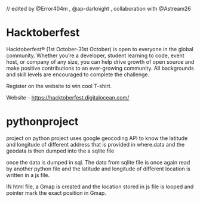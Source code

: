 // edited by @Error404m , @ap-darknight , collaboration with @Astream26



# Hacktoberfest
Hacktoberfest® (1st October-31st October) is open to everyone in the global community. Whether you’re a developer, student learning to code, event host, or company of any size, you can help drive growth of open source and make positive contributions to an ever-growing community. All backgrounds and skill levels are encouraged to complete the challenge.

Register on the website to win cool T-shirt.

Website - <https://hacktoberfest.digitalocean.com/>


# pythonproject
   project on python
   project uses google geocoding API to know the latitude and longitude of different address that is provided in
   where.data and the geodata is then dumped into the a sqlite file

once the data is dumped in sql. The data from sqlite file is once again read by another python file and the latitude and longitude
of different location is written in a js file.

IN html file,  a Gmap is created and the location stored in js file is looped and pointer mark the
exact position in Gmap.
